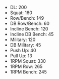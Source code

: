 * DL: 200
*  Squat: 160
*  Row/Bench: 149
*  DB Row/Bench: 60
*  Incline Bench: 120
*  Incline DB Bench: 45
*  Military: 120
*  DB Military: 45
*  Push Up: 40
*  Pull Up: 13
*  1RPM Squat: 330
*  1RPM Row: 265
*  1RPM Bench: 245
